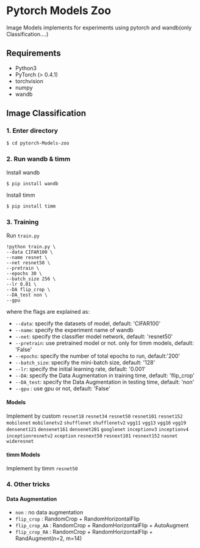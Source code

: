 # Pytorch Models Zoo
Image Models implements for experiments using pytorch and wandb(only Classification....)

## Requirements
- Python3
- PyTorch (> 0.4.1)
- torchvision
- numpy
- wandb

## Image Classification

### 1. Enter directory
```bash
$ cd pytorch-Models-zoo
```

### 2. Run wandb & timm
Install wandb
```bash
$ pip install wandb
```
Install timm
```bash
$ pip install timm
```

### 3. Training
Run ```train.py```
```
!python train.py \
--data CIFAR100 \
--name resnet \
--net resnet50 \
--pretrain \
--epochs 30 \
--batch_size 256 \
--lr 0.01 \
--DA flip_crop \
--DA_test non \
--gpu
```
where the flags are explained as:
 - `--data`: specify the datasets of model, default: 'CIFAR100'
 - `--name`: specify the experiment name of wandb
 - `--net`: specify the classifier model network, default: 'resnet50'
 - `--pretrain`: use pretrained model or not. only for timm models, default: 'False'
 - `--epochs`: specify the number of total epochs to run, default:'200'
 - `--batch_size`: specify the mini-batch size, default: '128'
 - `--lr`: specify the initial learning rate, default: '0.001'
 - `--DA`: specify the Data Augmentation in training time, default: 'flip_crop'
 - `--DA_test`: specify the Data Augmentation in testing time, default: 'non'
 - `--gpu` : use gpu or not, default: 'False'
 
#### Models
Implement by custom
`resnet18`
`resnet34`
`resnet50`
`resnet101`
`resnet152`
`mobilenet`
`mobilenetv2`
`shufflenet`
`shufflenetv2`
`vgg11`
`vgg13`
`vgg16`
`vgg19`
`densenet121`
`densenet161`
`densenet201`
`googlenet`
`inceptionv3`
`inceptionv4`
`inceptionresnetv2`
`xception`
`resnext50`
`resnext101`
`resnext152`
`nasnet`
`wideresnet`

#### timm Models
Implement by timm
`resnet50`

### 4. Other tricks

#### Data Augmentation
 - `non` : no data augmentation
 - `flip_crop` : RandomCrop + RandomHorizontalFlip
 - `flip_crop_AA` : RandomCrop + RandomHorizontalFlip + AutoAugment
 - `flip_crop_RA` : RandomCrop + RandomHorizontalFlip + RandAugment(n=2, m=14)
